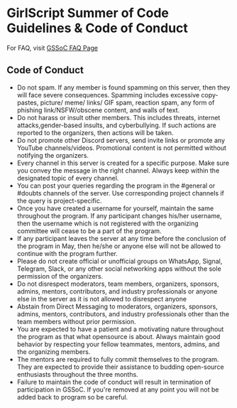 # GirlScript Summer of Code Guidelines & Code of Conduct


For FAQ, visit [GSSoC FAQ Page](https://gssoc.girlscript.tech/faq)

## Code of Conduct

* Do not spam. If any member is found spamming on this server, then they will face severe consequences. Spamming includes excessive copy-pastes, picture/ meme/ links/ GIF spam, reaction spam, any form of phishing link/NSFW/obscene content, and walls of text.
* Do not harass or insult other members. This includes threats, internet attacks,gender-based insults, and cyberbullying. If such actions are reported to the organizers, then actions will be taken.
* Do not promote other Discord servers, send invite links or promote any YouTube channels/videos. Promotional content is not permitted without notifying the organizers.
* Every channel in this server is created for a specific purpose. Make sure you convey the message in the right channel. Always keep within the designated topic of every channel.
* You can post your queries regarding the program in the #general or #doubts channels of the server. Use corresponding project channels if the query is project-specific.
* Once you have created a username for yourself, maintain the same throughout the program. If any participant changes his/her username, then the username which is not registered with the organizing committee will cease to be a part of the program.
* If any participant leaves the server at any time before the conclusion of the program in May, then he/she or anyone else will not be allowed to continue with the program further.
* Please do not create official or unofficial groups on WhatsApp, Signal, Telegram, Slack, or any other social networking apps without the sole permission of the organizers.
* Do not disrespect moderators, team members, organizers, sponsors, admins, mentors, contributors, and industry professionals or anyone else in the server as it is not allowed to disrespect anyone
* Abstain from Direct Messaging to moderators, organizers, sponsors, admins, mentors, contributors, and industry professionals other than the team members without prior permission.
* You are expected to have a patient and a motivating nature throughout the program as that what opensource is about. Always maintain good behavior by respecting your fellow teammates, mentors, admins, and the organizing members.
* The mentors are required to fully commit themselves to the program. They are expected to provide their assistance to budding open-source enthusiasts throughout the three months.
* Failure to maintain the code of conduct will result in termination of participation in GSSoC. If you're removed at any point you will not be added back to program so be careful.
